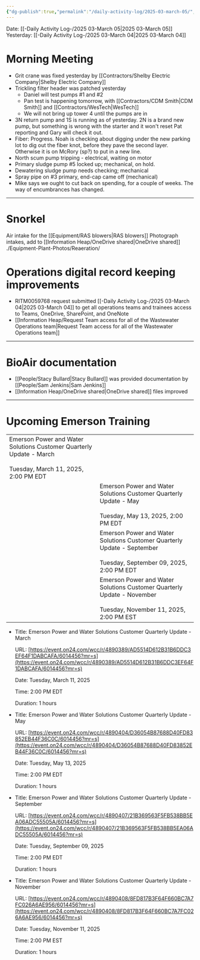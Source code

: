 ```yaml
---
{"dg-publish":true,"permalink":"/daily-activity-log/2025-03-march-05/","noteIcon":"","created":"2025-07-07T14:23:43.140-05:00"}
---
```


Date: [[-Daily Activity Log-/2025 03-March 05\|2025 03-March 05]]
Yesterday: [[-Daily Activity Log-/2025 03-March 04\|2025 03-March 04]] 

# Morning Meeting
- Grit crane was fixed yesterday by [[Contractors/Shelby Electric Company\|Shelby Electric Company]]
- Trickling filter header was patched yesterday
	- Daniel will test pumps #1 and #2
	- Pan test is happening tomorrow, with [[Contractors/CDM Smith\|CDM Smith]] and [[Contractors/WesTech\|WesTech]]
	- We will not bring up tower 4 until the pumps are in
- 3N return pump and 1S is running as of yesterday. 2N is a brand new pump, but something is wrong with the starter and it won't reset Pat reporting and Gary will check it out.
- Fiber: Progress. Noah is checking about digging under the new parking lot to dig out the fiber knot, before they pave the second layer. Otherwise it is on McRory (sp?) to put in a new line.
- North scum pump tripping - electrical, waiting on motor
- Primary sludge pump #5 locked up; mechanical, on hold.
- Dewatering sludge pump needs checking; mechanical
- Spray pipe on #3 primary, end-cap came off (mechanical) 
- Mike says we ought to cut back on spending, for a couple of weeks. The way of encumbrances has changed.


---
# Snorkel
Air intake for the [[Equipment/RAS blowers\|RAS blowers]] 
Photograph intakes, add to [[Information Heap/OneDrive shared\|OneDrive shared]] ./Equipment-Plant-Photos/Reaeration/

# Operations digital record keeping improvements
- RITM0059768 request submitted [[-Daily Activity Log-/2025 03-March 04\|2025 03-March 04]] to get all operations teams and trainees access to Teams, OneDrive, SharePoint, and OneNote
- [[Information Heap/Request Team access for all of the Wastewater Operations team\|Request Team access for all of the Wastewater Operations team]]

----
# BioAir documentation
- [[People/Stacy Bullard\|Stacy Bullard]] was provided documentation by [[People/Sam Jenkins\|Sam Jenkins]]
- [[Information Heap/OneDrive shared\|OneDrive shared]] files improved

---
# Upcoming Emerson Training
|                                                                                                                 |                                                                                                                         |
| --------------------------------------------------------------------------------------------------------------- | ----------------------------------------------------------------------------------------------------------------------- |
| Emerson Power and Water Solutions Customer Quarterly Update - March<br><br>Tuesday, March 11, 2025, 2:00 PM EDT |                                                                                                                         |
|                                                                                                                 | Emerson Power and Water Solutions Customer Quarterly Update - May<br><br>Tuesday, May 13, 2025, 2:00 PM EDT             |
|                                                                                                                 | Emerson Power and Water Solutions Customer Quarterly Update - September<br><br>Tuesday, September 09, 2025, 2:00 PM EDT |
|                                                                                                                 | Emerson Power and Water Solutions Customer Quarterly Update - November<br><br>Tuesday, November 11, 2025, 2:00 PM EST   |
- Title: Emerson Power and Water Solutions Customer Quarterly Update - March
    
    URL: [https://event.on24.com/wcc/r/4890389/AD5514D612B31B6DDC3EF64F1DABCAFA/6014456?mr=s](https://event.on24.com/wcc/r/4890389/AD5514D612B31B6DDC3EF64F1DABCAFA/6014456?mr=s)
    
    Date: Tuesday, March 11, 2025
    
    Time: 2:00 PM EDT
    
    Duration: 1 hours
    
- Title: Emerson Power and Water Solutions Customer Quarterly Update - May
    
    URL: [https://event.on24.com/wcc/r/4890404/D36054B87688D40FD83852EB44F36C0C/6014456?mr=s](https://event.on24.com/wcc/r/4890404/D36054B87688D40FD83852EB44F36C0C/6014456?mr=s)
    
    Date: Tuesday, May 13, 2025
    
    Time: 2:00 PM EDT
    
    Duration: 1 hours
    
- Title: Emerson Power and Water Solutions Customer Quarterly Update - September
    
    URL: [https://event.on24.com/wcc/r/4890407/21B369563F5FB538BB5EA06ADC55505A/6014456?mr=s](https://event.on24.com/wcc/r/4890407/21B369563F5FB538BB5EA06ADC55505A/6014456?mr=s)
    
    Date: Tuesday, September 09, 2025
    
    Time: 2:00 PM EDT
    
    Duration: 1 hours
    
- Title: Emerson Power and Water Solutions Customer Quarterly Update - November
    
    URL: [https://event.on24.com/wcc/r/4890408/8FD817B3F64F660BC7A7FC026A6AE956/6014456?mr=s](https://event.on24.com/wcc/r/4890408/8FD817B3F64F660BC7A7FC026A6AE956/6014456?mr=s)
    
    Date: Tuesday, November 11, 2025
    
    Time: 2:00 PM EST
    
    Duration: 1 hours

